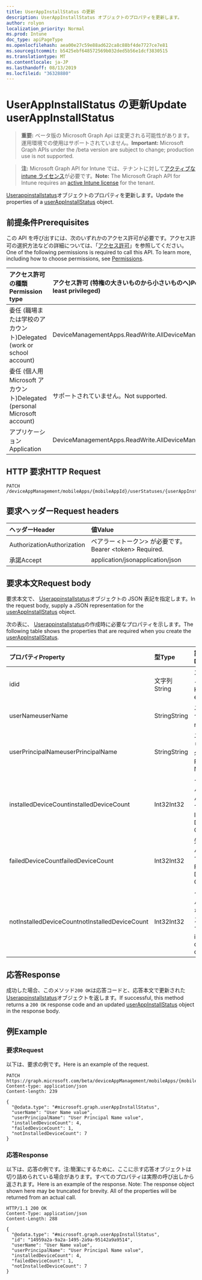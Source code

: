 ```yaml
---
title: UserAppInstallStatus の更新
description: UserAppInstallStatus オブジェクトのプロパティを更新します。
author: rolyon
localization_priority: Normal
ms.prod: Intune
doc_type: apiPageType
ms.openlocfilehash: aea00e27c59e88ad622ca8c88bf4de7727ce7e81
ms.sourcegitcommit: b5425ebf648572569b032ded5b56e1dcf3830515
ms.translationtype: MT
ms.contentlocale: ja-JP
ms.lasthandoff: 08/13/2019
ms.locfileid: "36328880"
---
```

# <a name="update-userappinstallstatus"></a><span data-ttu-id="5a54a-103">UserAppInstallStatus の更新</span><span class="sxs-lookup"><span data-stu-id="5a54a-103">Update userAppInstallStatus</span></span>

> <span data-ttu-id="5a54a-104">**重要:** ベータ版の Microsoft Graph Api は変更される可能性があります。運用環境での使用はサポートされていません。</span><span class="sxs-lookup"><span data-stu-id="5a54a-104">**Important:** Microsoft Graph APIs under the /beta version are subject to change; production use is not supported.</span></span>

> <span data-ttu-id="5a54a-105">**注:** Microsoft Graph API for Intune では、テナントに対して[アクティブな intune ライセンス](https://go.microsoft.com/fwlink/?linkid=839381)が必要です。</span><span class="sxs-lookup"><span data-stu-id="5a54a-105">**Note:** The Microsoft Graph API for Intune requires an [active Intune license](https://go.microsoft.com/fwlink/?linkid=839381) for the tenant.</span></span>

<span data-ttu-id="5a54a-106">[Userappinstallstatus](../resources/intune-apps-userappinstallstatus.md)オブジェクトのプロパティを更新します。</span><span class="sxs-lookup"><span data-stu-id="5a54a-106">Update the properties of a [userAppInstallStatus](../resources/intune-apps-userappinstallstatus.md) object.</span></span>

## <a name="prerequisites"></a><span data-ttu-id="5a54a-107">前提条件</span><span class="sxs-lookup"><span data-stu-id="5a54a-107">Prerequisites</span></span>
<span data-ttu-id="5a54a-p101">この API を呼び出すには、次のいずれかのアクセス許可が必要です。アクセス許可の選択方法などの詳細については、「[アクセス許可](/graph/permissions-reference)」を参照してください。</span><span class="sxs-lookup"><span data-stu-id="5a54a-p101">One of the following permissions is required to call this API. To learn more, including how to choose permissions, see [Permissions](/graph/permissions-reference).</span></span>

|<span data-ttu-id="5a54a-110">アクセス許可の種類</span><span class="sxs-lookup"><span data-stu-id="5a54a-110">Permission type</span></span>|<span data-ttu-id="5a54a-111">アクセス許可 (特権の大きいものから小さいものへ)</span><span class="sxs-lookup"><span data-stu-id="5a54a-111">Permissions (from most to least privileged)</span></span>|
|:---|:---|
|<span data-ttu-id="5a54a-112">委任 (職場または学校のアカウント)</span><span class="sxs-lookup"><span data-stu-id="5a54a-112">Delegated (work or school account)</span></span>|<span data-ttu-id="5a54a-113">DeviceManagementApps.ReadWrite.All</span><span class="sxs-lookup"><span data-stu-id="5a54a-113">DeviceManagementApps.ReadWrite.All</span></span>|
|<span data-ttu-id="5a54a-114">委任 (個人用 Microsoft アカウント)</span><span class="sxs-lookup"><span data-stu-id="5a54a-114">Delegated (personal Microsoft account)</span></span>|<span data-ttu-id="5a54a-115">サポートされていません。</span><span class="sxs-lookup"><span data-stu-id="5a54a-115">Not supported.</span></span>|
|<span data-ttu-id="5a54a-116">アプリケーション</span><span class="sxs-lookup"><span data-stu-id="5a54a-116">Application</span></span>|<span data-ttu-id="5a54a-117">DeviceManagementApps.ReadWrite.All</span><span class="sxs-lookup"><span data-stu-id="5a54a-117">DeviceManagementApps.ReadWrite.All</span></span>|

## <a name="http-request"></a><span data-ttu-id="5a54a-118">HTTP 要求</span><span class="sxs-lookup"><span data-stu-id="5a54a-118">HTTP Request</span></span>
<!-- {
  "blockType": "ignored"
}
-->
``` http
PATCH /deviceAppManagement/mobileApps/{mobileAppId}/userStatuses/{userAppInstallStatusId}
```

## <a name="request-headers"></a><span data-ttu-id="5a54a-119">要求ヘッダー</span><span class="sxs-lookup"><span data-stu-id="5a54a-119">Request headers</span></span>
|<span data-ttu-id="5a54a-120">ヘッダー</span><span class="sxs-lookup"><span data-stu-id="5a54a-120">Header</span></span>|<span data-ttu-id="5a54a-121">値</span><span class="sxs-lookup"><span data-stu-id="5a54a-121">Value</span></span>|
|:---|:---|
|<span data-ttu-id="5a54a-122">Authorization</span><span class="sxs-lookup"><span data-stu-id="5a54a-122">Authorization</span></span>|<span data-ttu-id="5a54a-123">ベアラー &lt;トークン&gt; が必要です。</span><span class="sxs-lookup"><span data-stu-id="5a54a-123">Bearer &lt;token&gt; Required.</span></span>|
|<span data-ttu-id="5a54a-124">承諾</span><span class="sxs-lookup"><span data-stu-id="5a54a-124">Accept</span></span>|<span data-ttu-id="5a54a-125">application/json</span><span class="sxs-lookup"><span data-stu-id="5a54a-125">application/json</span></span>|

## <a name="request-body"></a><span data-ttu-id="5a54a-126">要求本文</span><span class="sxs-lookup"><span data-stu-id="5a54a-126">Request body</span></span>
<span data-ttu-id="5a54a-127">要求本文で、 [Userappinstallstatus](../resources/intune-apps-userappinstallstatus.md)オブジェクトの JSON 表記を指定します。</span><span class="sxs-lookup"><span data-stu-id="5a54a-127">In the request body, supply a JSON representation for the [userAppInstallStatus](../resources/intune-apps-userappinstallstatus.md) object.</span></span>

<span data-ttu-id="5a54a-128">次の表に、 [Userappinstallstatus](../resources/intune-apps-userappinstallstatus.md)の作成時に必要なプロパティを示します。</span><span class="sxs-lookup"><span data-stu-id="5a54a-128">The following table shows the properties that are required when you create the [userAppInstallStatus](../resources/intune-apps-userappinstallstatus.md).</span></span>

|<span data-ttu-id="5a54a-129">プロパティ</span><span class="sxs-lookup"><span data-stu-id="5a54a-129">Property</span></span>|<span data-ttu-id="5a54a-130">型</span><span class="sxs-lookup"><span data-stu-id="5a54a-130">Type</span></span>|<span data-ttu-id="5a54a-131">説明</span><span class="sxs-lookup"><span data-stu-id="5a54a-131">Description</span></span>|
|:---|:---|:---|
|<span data-ttu-id="5a54a-132">id</span><span class="sxs-lookup"><span data-stu-id="5a54a-132">id</span></span>|<span data-ttu-id="5a54a-133">文字列</span><span class="sxs-lookup"><span data-stu-id="5a54a-133">String</span></span>|<span data-ttu-id="5a54a-134">エンティティのキー。</span><span class="sxs-lookup"><span data-stu-id="5a54a-134">Key of the entity.</span></span>|
|<span data-ttu-id="5a54a-135">userName</span><span class="sxs-lookup"><span data-stu-id="5a54a-135">userName</span></span>|<span data-ttu-id="5a54a-136">String</span><span class="sxs-lookup"><span data-stu-id="5a54a-136">String</span></span>|<span data-ttu-id="5a54a-137">ユーザー名です。</span><span class="sxs-lookup"><span data-stu-id="5a54a-137">User name.</span></span>|
|<span data-ttu-id="5a54a-138">userPrincipalName</span><span class="sxs-lookup"><span data-stu-id="5a54a-138">userPrincipalName</span></span>|<span data-ttu-id="5a54a-139">String</span><span class="sxs-lookup"><span data-stu-id="5a54a-139">String</span></span>|<span data-ttu-id="5a54a-140">ユーザープリンシパル名。</span><span class="sxs-lookup"><span data-stu-id="5a54a-140">User Principal Name.</span></span>|
|<span data-ttu-id="5a54a-141">installedDeviceCount</span><span class="sxs-lookup"><span data-stu-id="5a54a-141">installedDeviceCount</span></span>|<span data-ttu-id="5a54a-142">Int32</span><span class="sxs-lookup"><span data-stu-id="5a54a-142">Int32</span></span>|<span data-ttu-id="5a54a-143">インストールされたデバイスの数です。</span><span class="sxs-lookup"><span data-stu-id="5a54a-143">Installed Device Count.</span></span>|
|<span data-ttu-id="5a54a-144">failedDeviceCount</span><span class="sxs-lookup"><span data-stu-id="5a54a-144">failedDeviceCount</span></span>|<span data-ttu-id="5a54a-145">Int32</span><span class="sxs-lookup"><span data-stu-id="5a54a-145">Int32</span></span>|<span data-ttu-id="5a54a-146">失敗したデバイスの数です。</span><span class="sxs-lookup"><span data-stu-id="5a54a-146">Failed Device Count.</span></span>|
|<span data-ttu-id="5a54a-147">notInstalledDeviceCount</span><span class="sxs-lookup"><span data-stu-id="5a54a-147">notInstalledDeviceCount</span></span>|<span data-ttu-id="5a54a-148">Int32</span><span class="sxs-lookup"><span data-stu-id="5a54a-148">Int32</span></span>|<span data-ttu-id="5a54a-149">インストールされていないデバイスの数です。</span><span class="sxs-lookup"><span data-stu-id="5a54a-149">Not installed device count.</span></span>|



## <a name="response"></a><span data-ttu-id="5a54a-150">応答</span><span class="sxs-lookup"><span data-stu-id="5a54a-150">Response</span></span>
<span data-ttu-id="5a54a-151">成功した場合、このメソッド`200 OK`は応答コードと、応答本文で更新された[Userappinstallstatus](../resources/intune-apps-userappinstallstatus.md)オブジェクトを返します。</span><span class="sxs-lookup"><span data-stu-id="5a54a-151">If successful, this method returns a `200 OK` response code and an updated [userAppInstallStatus](../resources/intune-apps-userappinstallstatus.md) object in the response body.</span></span>

## <a name="example"></a><span data-ttu-id="5a54a-152">例</span><span class="sxs-lookup"><span data-stu-id="5a54a-152">Example</span></span>

### <a name="request"></a><span data-ttu-id="5a54a-153">要求</span><span class="sxs-lookup"><span data-stu-id="5a54a-153">Request</span></span>
<span data-ttu-id="5a54a-154">以下は、要求の例です。</span><span class="sxs-lookup"><span data-stu-id="5a54a-154">Here is an example of the request.</span></span>
``` http
PATCH https://graph.microsoft.com/beta/deviceAppManagement/mobileApps/{mobileAppId}/userStatuses/{userAppInstallStatusId}
Content-type: application/json
Content-length: 239

{
  "@odata.type": "#microsoft.graph.userAppInstallStatus",
  "userName": "User Name value",
  "userPrincipalName": "User Principal Name value",
  "installedDeviceCount": 4,
  "failedDeviceCount": 1,
  "notInstalledDeviceCount": 7
}
```

### <a name="response"></a><span data-ttu-id="5a54a-155">応答</span><span class="sxs-lookup"><span data-stu-id="5a54a-155">Response</span></span>
<span data-ttu-id="5a54a-p102">以下は、応答の例です。注:簡潔にするために、ここに示す応答オブジェクトは切り詰められている場合があります。すべてのプロパティは実際の呼び出しから返されます。</span><span class="sxs-lookup"><span data-stu-id="5a54a-p102">Here is an example of the response. Note: The response object shown here may be truncated for brevity. All of the properties will be returned from an actual call.</span></span>
``` http
HTTP/1.1 200 OK
Content-Type: application/json
Content-Length: 288

{
  "@odata.type": "#microsoft.graph.userAppInstallStatus",
  "id": "14959a2a-9a2a-1495-2a9a-95142a9a9514",
  "userName": "User Name value",
  "userPrincipalName": "User Principal Name value",
  "installedDeviceCount": 4,
  "failedDeviceCount": 1,
  "notInstalledDeviceCount": 7
}
```






